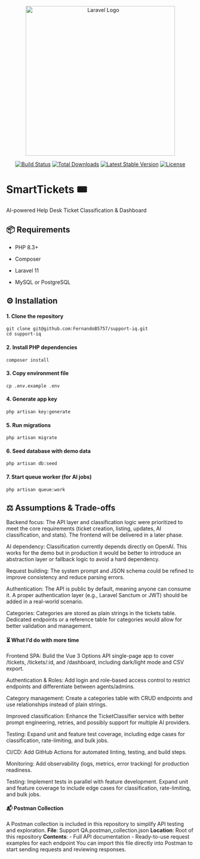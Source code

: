 <p align="center"><a href="https://laravel.com" target="_blank"><img src="https://raw.githubusercontent.com/laravel/art/master/logo-lockup/5%20SVG/2%20CMYK/1%20Full%20Color/laravel-logolockup-cmyk-red.svg" width="400" alt="Laravel Logo"></a></p>

<p align="center">
<a href="https://github.com/laravel/framework/actions"><img src="https://github.com/laravel/framework/workflows/tests/badge.svg" alt="Build Status"></a>
<a href="https://packagist.org/packages/laravel/framework"><img src="https://img.shields.io/packagist/dt/laravel/framework" alt="Total Downloads"></a>
<a href="https://packagist.org/packages/laravel/framework"><img src="https://img.shields.io/packagist/v/laravel/framework" alt="Latest Stable Version"></a>
<a href="https://packagist.org/packages/laravel/framework"><img src="https://img.shields.io/packagist/l/laravel/framework" alt="License"></a>
</p>

# SmartTickets 🎟️

AI-powered Help Desk Ticket Classification & Dashboard

## 📦 Requirements

- PHP 8.3+

- Composer

- Laravel 11

- MySQL or PostgreSQL

## ⚙️ Installation

#### 1. Clone the repository

```shell
git clone git@github.com:FernandoB5757/support-iq.git
cd support-iq
```

#### 2. Install PHP dependencies

```shell
composer install
```

#### 3. Copy environment file

```shell
cp .env.example .env
```

#### 4. Generate app key

```shell
php artisan key:generate
```

#### 5. Run migrations

```shell
php artisan migrate
```

#### 6. Seed database with demo data

```shell
php artisan db:seed
```

#### 7. Start queue worker (for AI jobs)

```shell
php artisan queue:work
```

## ⚖️ Assumptions & Trade-offs

Backend focus: The API layer and classification logic were prioritized to meet the core requirements (ticket creation, listing, updates, AI classification, and stats). The frontend will be delivered in a later phase.

AI dependency: Classification currently depends directly on OpenAI. This works for the demo but in production it would be better to introduce an abstraction layer or fallback logic to avoid a hard dependency.

Request building: The system prompt and JSON schema could be refined to improve consistency and reduce parsing errors.

Authentication: The API is public by default, meaning anyone can consume it. A proper authentication layer (e.g., Laravel Sanctum or JWT) should be added in a real-world scenario.

Categories: Categories are stored as plain strings in the tickets table. Dedicated endpoints or a reference table for categories would allow for better validation and management.

#### ⏳ What I’d do with more time

Frontend SPA: Build the Vue 3 Options API single-page app to cover /tickets, /tickets/:id, and /dashboard, including dark/light mode and CSV export.

Authentication & Roles: Add login and role-based access control to restrict endpoints and differentiate between agents/admins.

Category management: Create a categories table with CRUD endpoints and use relationships instead of plain strings.

Improved classification: Enhance the TicketClassifier service with better prompt engineering, retries, and possibly support for multiple AI providers.

Testing: Expand unit and feature test coverage, including edge cases for classification, rate-limiting, and bulk jobs.

CI/CD: Add GitHub Actions for automated linting, testing, and build steps.

Monitoring: Add observability (logs, metrics, error tracking) for production readiness.

Testing: Implement tests in parallel with feature development. Expand unit and feature coverage to include edge cases for classification, rate-limiting, and bulk jobs.


#### 📬 Postman Collection

A Postman collection is included in this repository to simplify API testing and exploration.
**File**: Support QA.postman_collection.json
**Location**: Root of this repository
**Contents**:
    - Full API documentation
    - Ready-to-use request examples for each endpoint
You can import this file directly into Postman to start sending requests and reviewing responses.
